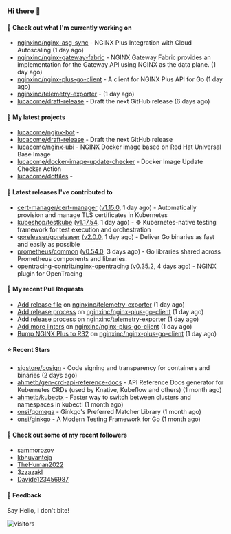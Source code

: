 ### Hi there 👋

#### 👷 Check out what I'm currently working on

- [nginxinc/nginx-asg-sync](https://github.com/nginxinc/nginx-asg-sync) - NGINX Plus Integration with Cloud Autoscaling  (1 day ago)
- [nginxinc/nginx-gateway-fabric](https://github.com/nginxinc/nginx-gateway-fabric) - NGINX Gateway Fabric provides an implementation for the Gateway API using NGINX as the data plane. (1 day ago)
- [nginxinc/nginx-plus-go-client](https://github.com/nginxinc/nginx-plus-go-client) - A client for NGINX Plus API for Go (1 day ago)
- [nginxinc/telemetry-exporter](https://github.com/nginxinc/telemetry-exporter) -  (1 day ago)
- [lucacome/draft-release](https://github.com/lucacome/draft-release) - Draft the next GitHub release (6 days ago)

#### 🌱 My latest projects

- [lucacome/nginx-bot](https://github.com/lucacome/nginx-bot) - 
- [lucacome/draft-release](https://github.com/lucacome/draft-release) - Draft the next GitHub release
- [lucacome/nginx-ubi](https://github.com/lucacome/nginx-ubi) - NGINX Docker image based on Red Hat Universal Base Image
- [lucacome/docker-image-update-checker](https://github.com/lucacome/docker-image-update-checker) - Docker Image Update Checker Action
- [lucacome/dotfiles](https://github.com/lucacome/dotfiles) - 

#### 🔭 Latest releases I've contributed to

- [cert-manager/cert-manager](https://github.com/cert-manager/cert-manager) ([v1.15.0](https://github.com/cert-manager/cert-manager/releases/tag/v1.15.0), 1 day ago) - Automatically provision and manage TLS certificates in Kubernetes
- [kubeshop/testkube](https://github.com/kubeshop/testkube) ([v1.17.54](https://github.com/kubeshop/testkube/releases/tag/v1.17.54), 1 day ago) - ☸️ Kubernetes-native testing framework for test execution and orchestration
- [goreleaser/goreleaser](https://github.com/goreleaser/goreleaser) ([v2.0.0](https://github.com/goreleaser/goreleaser/releases/tag/v2.0.0), 1 day ago) - Deliver Go binaries as fast and easily as possible
- [prometheus/common](https://github.com/prometheus/common) ([v0.54.0](https://github.com/prometheus/common/releases/tag/v0.54.0), 3 days ago) - Go libraries shared across Prometheus components and libraries.
- [opentracing-contrib/nginx-opentracing](https://github.com/opentracing-contrib/nginx-opentracing) ([v0.35.2](https://github.com/opentracing-contrib/nginx-opentracing/releases/tag/v0.35.2), 4 days ago) - NGINX plugin for OpenTracing

#### 🔨 My recent Pull Requests

- [Add release file](https://github.com/nginxinc/telemetry-exporter/pull/123) on [nginxinc/telemetry-exporter](https://github.com/nginxinc/telemetry-exporter) (1 day ago)
- [Add release process](https://github.com/nginxinc/nginx-plus-go-client/pull/292) on [nginxinc/nginx-plus-go-client](https://github.com/nginxinc/nginx-plus-go-client) (1 day ago)
- [Add release process](https://github.com/nginxinc/telemetry-exporter/pull/121) on [nginxinc/telemetry-exporter](https://github.com/nginxinc/telemetry-exporter) (1 day ago)
- [Add more linters](https://github.com/nginxinc/nginx-plus-go-client/pull/290) on [nginxinc/nginx-plus-go-client](https://github.com/nginxinc/nginx-plus-go-client) (1 day ago)
- [Bump NGINX Plus to R32](https://github.com/nginxinc/nginx-plus-go-client/pull/289) on [nginxinc/nginx-plus-go-client](https://github.com/nginxinc/nginx-plus-go-client) (1 day ago)

#### ⭐ Recent Stars

- [sigstore/cosign](https://github.com/sigstore/cosign) - Code signing and transparency for containers and binaries (2 days ago)
- [ahmetb/gen-crd-api-reference-docs](https://github.com/ahmetb/gen-crd-api-reference-docs) - API Reference Docs generator for Kubernetes CRDs (used by Knative, Kubeflow and others) (1 month ago)
- [ahmetb/kubectx](https://github.com/ahmetb/kubectx) - Faster way to switch between clusters and namespaces in kubectl (1 month ago)
- [onsi/gomega](https://github.com/onsi/gomega) - Ginkgo&#39;s Preferred Matcher Library (1 month ago)
- [onsi/ginkgo](https://github.com/onsi/ginkgo) - A Modern Testing Framework for Go (1 month ago)

#### 👯 Check out some of my recent followers

- [sammorozov](https://github.com/sammorozov)
- [kbhuvanteja](https://github.com/kbhuvanteja)
- [TheHuman2022](https://github.com/TheHuman2022)
- [3zzazakl](https://github.com/3zzazakl)
- [Davide123456987](https://github.com/Davide123456987)

#### 💬 Feedback

Say Hello, I don't bite!

![visitors](https://visitor-badge.laobi.icu/badge?page_id=lucacome.visitor-badge)
#
